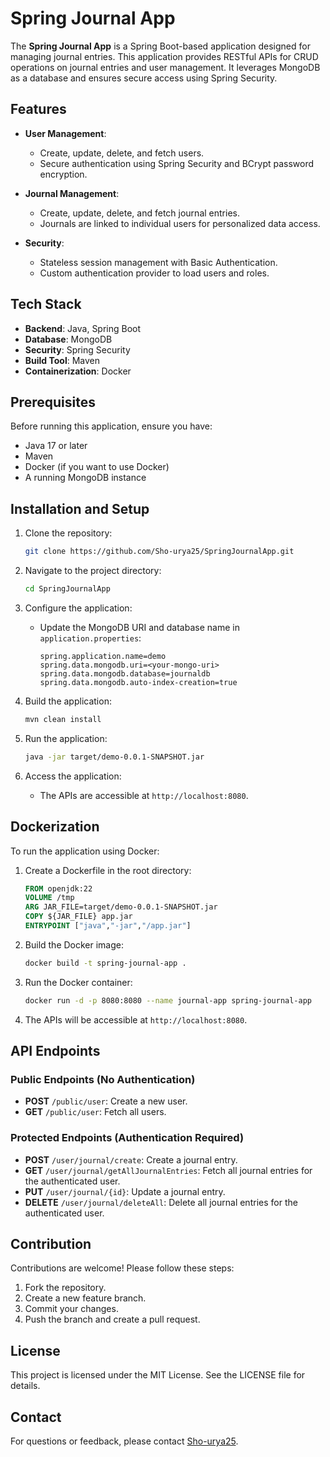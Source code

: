 # Spring Journal App

The **Spring Journal App** is a Spring Boot-based application designed for managing journal entries. This application provides RESTful APIs for CRUD operations on journal entries and user management. It leverages MongoDB as a database and ensures secure access using Spring Security.

## Features

- **User Management**:
  - Create, update, delete, and fetch users.
  - Secure authentication using Spring Security and BCrypt password encryption.

- **Journal Management**:
  - Create, update, delete, and fetch journal entries.
  - Journals are linked to individual users for personalized data access.

- **Security**:
  - Stateless session management with Basic Authentication.
  - Custom authentication provider to load users and roles.

## Tech Stack

- **Backend**: Java, Spring Boot
- **Database**: MongoDB
- **Security**: Spring Security
- **Build Tool**: Maven
- **Containerization**: Docker

## Prerequisites

Before running this application, ensure you have:

- Java 17 or later
- Maven
- Docker (if you want to use Docker)
- A running MongoDB instance

## Installation and Setup

1. Clone the repository:
   ```bash
   git clone https://github.com/Sho-urya25/SpringJournalApp.git
   ```

2. Navigate to the project directory:
   ```bash
   cd SpringJournalApp
   ```

3. Configure the application:
   - Update the MongoDB URI and database name in `application.properties`:
     ```properties
     spring.application.name=demo
     spring.data.mongodb.uri=<your-mongo-uri>
     spring.data.mongodb.database=journaldb
     spring.data.mongodb.auto-index-creation=true
     ```

4. Build the application:
   ```bash
   mvn clean install
   ```

5. Run the application:
   ```bash
   java -jar target/demo-0.0.1-SNAPSHOT.jar
   ```

6. Access the application:
   - The APIs are accessible at `http://localhost:8080`.

## Dockerization

To run the application using Docker:

1. Create a Dockerfile in the root directory:
   ```dockerfile
   FROM openjdk:22
   VOLUME /tmp
   ARG JAR_FILE=target/demo-0.0.1-SNAPSHOT.jar
   COPY ${JAR_FILE} app.jar
   ENTRYPOINT ["java","-jar","/app.jar"]
   ```

2. Build the Docker image:
   ```bash
   docker build -t spring-journal-app .
   ```

3. Run the Docker container:
   ```bash
   docker run -d -p 8080:8080 --name journal-app spring-journal-app
   ```

4. The APIs will be accessible at `http://localhost:8080`.

## API Endpoints

### Public Endpoints (No Authentication)
- **POST** `/public/user`: Create a new user.
- **GET** `/public/user`: Fetch all users.

### Protected Endpoints (Authentication Required)
- **POST** `/user/journal/create`: Create a journal entry.
- **GET** `/user/journal/getAllJournalEntries`: Fetch all journal entries for the authenticated user.
- **PUT** `/user/journal/{id}`: Update a journal entry.
- **DELETE** `/user/journal/deleteAll`: Delete all journal entries for the authenticated user.

## Contribution

Contributions are welcome! Please follow these steps:

1. Fork the repository.
2. Create a new feature branch.
3. Commit your changes.
4. Push the branch and create a pull request.

## License

This project is licensed under the MIT License. See the LICENSE file for details.

## Contact

For questions or feedback, please contact [Sho-urya25](https://github.com/Sho-urya25).
